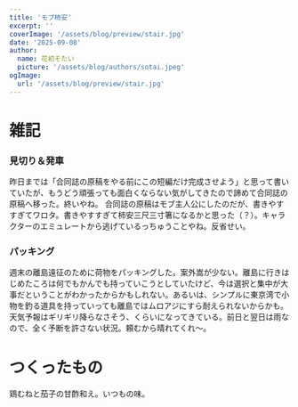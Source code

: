 ```yaml
---
title: 'モブ柿安'
excerpt: ''
coverImage: '/assets/blog/preview/stair.jpg'
date: '2025-09-08'
author:
  name: 花初そたい
  picture: '/assets/blog/authors/sotai.jpeg'
ogImage:
  url: '/assets/blog/preview/stair.jpg'
---
```

# 雑記
### 見切り＆発車
昨日までは「合同誌の原稿をやる前にこの短編だけ完成させよう」と思って書いていたが、もうどう頑張っても面白くならない気がしてきたので諦めて合同誌の原稿へ移った。終いやね。
合同誌の原稿はモブ主人公にしたのだが、書きやすすぎてワロタ。書きやすすぎて柿安三尺三寸箸になるかと思った（？）。キャラクターのエミュレートから逃げているっちゅうことやね。反省せい。

### パッキング
週末の離島遠征のために荷物をパッキングした。案外嵩が少ない。離島に行きはじめたころは何でもかんでも持っていこうとしていたけど、今は選択と集中が大事だということがわかったからかもしれない。あるいは、シンプルに東京湾で小物を釣る道具を持っていっても離島ではムロアジにすら耐えられないからかも。
天気予報はギリギリ降らなさそう、くらいになってきている。前日と翌日は雨なので、全く予断を許さない状況。頼むから晴れてくれ～。

# つくったもの
鶏むねと茄子の甘酢和え。いつもの味。